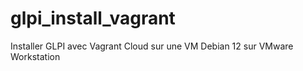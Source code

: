 # glpi_install_vagrant
Installer GLPI avec Vagrant Cloud sur une VM Debian 12 sur VMware Workstation  
